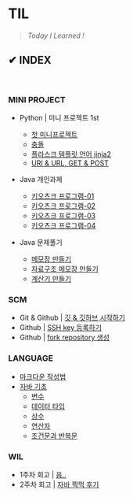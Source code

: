 # **TIL**

>*Today I Learned !*

## ✔ INDEX

<br>

### **MINI PROJECT**

- Python | 미니 프로젝트 1st <!-- | [팀 소개 웹 페이지](배포준비중) -->
  - [첫 미니프로젝트](/PROJECT/MiniProject/aboutTeam/20230515_firstTIL.md)
  - [충돌](/PROJECT/MiniProject/aboutTeam/20230516_conflict.md)
  - [플라스크 템플릿 언어 jinja2](/PROJECT/MiniProject/aboutTeam/20230517_jinja2Template.md)
  - [URI & URL, GET & POST](/PROJECT/MiniProject/aboutTeam/20230518_uri_url_get_post.md)
  
- Java 개인과제
  - [키오츠크 프로그램-01](/PROJECT/SoloProject/20230529_enum.md)
  - [키오츠크 프로그램-02](/PROJECT/SoloProject/20230530_printf.md)
  - [키오츠크 프로그램-03](/PROJECT/SoloProject/20230531_getter_setter.md)
  - [키오츠크 프로그램-04](/PROJECT/SoloProject/20230601_kiosk.md)

- Java 문제풀기
  - [메모장 만들기](/LANGUAGE/JAVA/codingTest/20230524_scanner.md)
  - [자료구조 메모장 만들기](/LANGUAGE/JAVA/codingTest/20230525_List_Map_Set.md)
  - [계산기 만들기](/LANGUAGE/JAVA/codingTest/20230527_calculator.md)

### **SCM**

- Git & Github | [깃 & 깃허브 시작하기](/SCM/20230524_git_github.md)
- Github | [SSH key 등록하기](/SCM/20230516_sshKey.md)
- Github | [fork repository 생성](/SCM/20230516_sshKey.md)

### **LANGUAGE**

- [마크다운 작성법](/LANGUAGE/20230518_markDown.md)
- [자바 기초](/LANGUAGE/JAVA/basic/)
  - [변수](/LANGUAGE/JAVA/basic/20230529_variable.md)
  - [데이터 타입](/LANGUAGE/JAVA/basic/20230530_dataType.md)
  - [상수](/LANGUAGE/JAVA/basic/20230602_constant.md)
  - [연산자](/LANGUAGE/JAVA/basic/20230602_operator.md)
  - [조건문과 반복문](/LANGUAGE/JAVA/basic/20230602_conditionals_iterations.md)

### **WIL**

- 1주차 회고 | [음..](/WIL/20230521_WIL.md)
- 2주차 회고 | [자바 찍먹 후기](/WIL/20230528_WIL.md)
